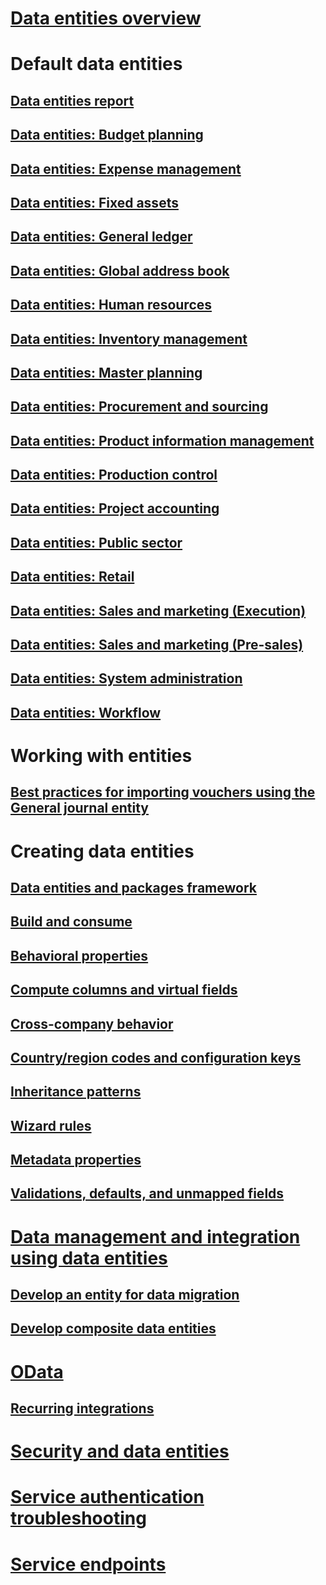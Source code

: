 # [Data entities overview](data-entities.md)

# Default data entities
## [Data entities report](data-entities-report.md)
## [Data entities: Budget planning](data-entities-budget-plan.md)
## [Data entities: Expense management](data-entities-expense-management.md)
## [Data entities: Fixed assets](data-entities-fixed-assets.md)
## [Data entities: General ledger](data-entities-general-ledger.md)
## [Data entities: Global address book](data-entities-global-address-book.md)
## [Data entities: Human resources](data-entities-human-resources.md)
## [Data entities: Inventory management](data-entities-inventory-management.md)
## [Data entities: Master planning](data-entities-master-plan.md)
## [Data entities: Procurement and sourcing](data-entities-procurement-sourcing.md)
## [Data entities: Product information management](data-entities-product-information-management.md)
## [Data entities: Production control](data-entities-production-control.md)
## [Data entities: Project accounting](data-entities-project-accounting.md)
## [Data entities: Public sector](data-entities-public-sector.md)
## [Data entities: Retail](data-entities-retail.md)
## [Data entities: Sales and marketing (Execution)](data-entities-sales-marketing.md)
## [Data entities: Sales and marketing (Pre-sales)](data-entities-sales-marketing-pre-sales.md)
## [Data entities: System administration](data-entities-system-administration.md)
## [Data entities: Workflow](data-entities-workflow.md)

# Working with entities
## [Best practices for importing vouchers using the General journal entity](tips-tricks-import-general-journal-entity.md)

# Creating data entities
## [Data entities and packages framework](data-entities-data-packages.md)
## [Build and consume](build-consuming-data-entities.md)
## [Behavioral properties](behavioral-properties-data-entities.md)
## [Compute columns and virtual fields](data-entity-computed-columns-virtual-fields.md)
## [Cross-company behavior](cross-company-behavior.md)
## [Country/region codes and configuration keys](countryregion-codes-configuration-keys.md)
## [Inheritance patterns](support-super-type-sub-type.md)
## [Wizard rules](data-entity-wizard-rules.md)
## [Metadata properties](metadata-properties.md)
## [Validations, defaults, and unmapped fields](validations-defaults-unmapped-fields.md)


# [Data management and integration using data entities](data-management-integration-data-entity.md)
## [Develop an entity for data migration](develop-entity-for-data-migration.md)
## [Develop composite data entities](develop-composite-data-entities.md)

# [OData](odata.md)
## [Recurring integrations](recurring-integrations.md)

# [Security and data entities](security-data-entities.md)
# [Service authentication troubleshooting](troubleshoot-service-authentication.md)
# [Service endpoints](services-home-page.md)


